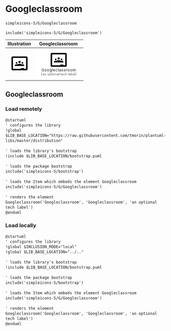 # Googleclassroom


```text
simpleicons-5/G/Googleclassroom
```

```text
include('simpleicons-5/G/Googleclassroom')
```



| Illustration | Googleclassroom |
| :---: | :---: |
| ![illustration for Illustration](../../simpleicons-5/G/Googleclassroom.png) | ![illustration for Googleclassroom](../../simpleicons-5/G/Googleclassroom.Local.png) |




## Googleclassroom

### Load remotely
```plantuml
@startuml
' configures the library
!global $LIB_BASE_LOCATION="https://raw.githubusercontent.com/tmorin/plantuml-libs/master/distribution"

' loads the library's bootstrap
!include $LIB_BASE_LOCATION/bootstrap.puml

' loads the package bootstrap
include('simpleicons-5/bootstrap')

' loads the Item which embeds the element Googleclassroom
include('simpleicons-5/G/Googleclassroom')

' renders the element
Googleclassroom('Googleclassroom', 'Googleclassroom', 'an optional tech label')
@enduml
```

### Load locally
```plantuml
@startuml
' configures the library
!global $INCLUSION_MODE="local"
!global $LIB_BASE_LOCATION="../.."

' loads the library's bootstrap
!include $LIB_BASE_LOCATION/bootstrap.puml

' loads the package bootstrap
include('simpleicons-5/bootstrap')

' loads the Item which embeds the element Googleclassroom
include('simpleicons-5/G/Googleclassroom')

' renders the element
Googleclassroom('Googleclassroom', 'Googleclassroom', 'an optional tech label')
@enduml
```

